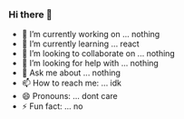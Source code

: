### Hi there 👋


- 🔭 I’m currently working on ... nothing
- 🌱 I’m currently learning ... react
- 👯 I’m looking to collaborate on ... nothing
- 🤔 I’m looking for help with ... nothing
- 💬 Ask me about ... nothing
- 📫 How to reach me: ... idk
- 😄 Pronouns: ... dont care
- ⚡ Fun fact: ... no

